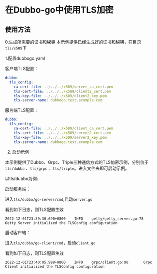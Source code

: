 # 在Dubbo-go中使用TLS加密

## 使用方法
0.生成所需要的证书和秘钥
本示例提供已经生成好的证书和秘钥，在目录`tls/x509`下

1.配置dubbogo.yaml

客户端TLS配置：

```yaml
dubbo:
  tls_config:
    ca-cert-file: ../../../x509/server_ca_cert.pem
    tls-cert-file: ../../../x509/client2_cert.pem
    tls-key-file: ../../../x509/client2_key.pem
    tls-server-name: dubbogo.test.example.com
```

服务端TLS配置：

```yaml
dubbo:
  tls_config:
    ca-cert-file: ../../../x509/client_ca_cert.pem
    tls-cert-file: ../../../x509/server2_cert.pem
    tls-key-file: ../../../x509/server2_key.pem
    tls-server-name: dubbogo.test.example.com
```
2. 启动示例 

本示例提供了Dubbo、Grpc、Triple三种通信方式的TLS加密示例，分别位于`tls/dubbo` 、`tls/grpc` 、`tls/triple`。进入文件夹即可启动示例。

以tls/dubbo为例: 

启动服务端：

进入`tls/dubbo/go-server/cmd`,启动`server.go`

看到如下日志，则TLS配置生效

```
2022-12-01T23:39:30.690+0800    INFO    getty/getty_server.go:78        Getty Server initialized the TLSConfig configuration
```

启动客户端：

进入`tls/dubbo/go-client/cmd`，启动`client.go`

看到如下日志，则TLS配置生效

```
2022-12-01T23:40:05.998+0800    INFO    grpc/client.go:90       Grpc Client initialized the TLSConfig configuration
```